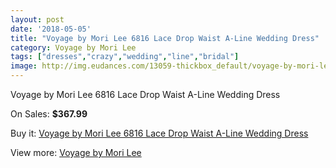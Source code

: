 ```yaml
---
layout: post
date: '2018-05-05'
title: "Voyage by Mori Lee 6816 Lace Drop Waist A-Line Wedding Dress"
category: Voyage by Mori Lee
tags: ["dresses","crazy","wedding","line","bridal"]
image: http://img.eudances.com/13059-thickbox_default/voyage-by-mori-lee-6816-lace-drop-waist-a-line-wedding-dress.jpg
---
```

Voyage by Mori Lee 6816 Lace Drop Waist A-Line Wedding Dress

On Sales: **$367.99**
<a href="https://www.eudances.com/en/voyage-by-mori-lee/3966-voyage-by-mori-lee-6816-lace-drop-waist-a-line-wedding-dress.html"><amp-img layout="responsive" width="600" height="600" src="//img.eudances.com/13059-thickbox_default/voyage-by-mori-lee-6816-lace-drop-waist-a-line-wedding-dress.jpg" alt="Voyage by Mori Lee 6816 Lace Drop Waist A-Line Wedding Dress 0" /></a>
<a href="https://www.eudances.com/en/voyage-by-mori-lee/3966-voyage-by-mori-lee-6816-lace-drop-waist-a-line-wedding-dress.html"><amp-img layout="responsive" width="600" height="600" src="//img.eudances.com/13063-thickbox_default/voyage-by-mori-lee-6816-lace-drop-waist-a-line-wedding-dress.jpg" alt="Voyage by Mori Lee 6816 Lace Drop Waist A-Line Wedding Dress 1" /></a>
<a href="https://www.eudances.com/en/voyage-by-mori-lee/3966-voyage-by-mori-lee-6816-lace-drop-waist-a-line-wedding-dress.html"><amp-img layout="responsive" width="600" height="600" src="//img.eudances.com/13062-thickbox_default/voyage-by-mori-lee-6816-lace-drop-waist-a-line-wedding-dress.jpg" alt="Voyage by Mori Lee 6816 Lace Drop Waist A-Line Wedding Dress 2" /></a>
<a href="https://www.eudances.com/en/voyage-by-mori-lee/3966-voyage-by-mori-lee-6816-lace-drop-waist-a-line-wedding-dress.html"><amp-img layout="responsive" width="600" height="600" src="//img.eudances.com/13061-thickbox_default/voyage-by-mori-lee-6816-lace-drop-waist-a-line-wedding-dress.jpg" alt="Voyage by Mori Lee 6816 Lace Drop Waist A-Line Wedding Dress 3" /></a>
<a href="https://www.eudances.com/en/voyage-by-mori-lee/3966-voyage-by-mori-lee-6816-lace-drop-waist-a-line-wedding-dress.html"><amp-img layout="responsive" width="600" height="600" src="//img.eudances.com/13060-thickbox_default/voyage-by-mori-lee-6816-lace-drop-waist-a-line-wedding-dress.jpg" alt="Voyage by Mori Lee 6816 Lace Drop Waist A-Line Wedding Dress 4" /></a>

Buy it: [Voyage by Mori Lee 6816 Lace Drop Waist A-Line Wedding Dress](https://www.eudances.com/en/voyage-by-mori-lee/3966-voyage-by-mori-lee-6816-lace-drop-waist-a-line-wedding-dress.html "Voyage by Mori Lee 6816 Lace Drop Waist A-Line Wedding Dress")

View more: [Voyage by Mori Lee](https://www.eudances.com/en/47-voyage-by-mori-lee "Voyage by Mori Lee")